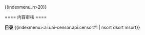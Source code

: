 {{indexmenu_n>20}}

==== 内容审核 ====

**目录**
{{indexmenu>:ai:uai-censor:api:censor#1 | nsort dsort msort}}